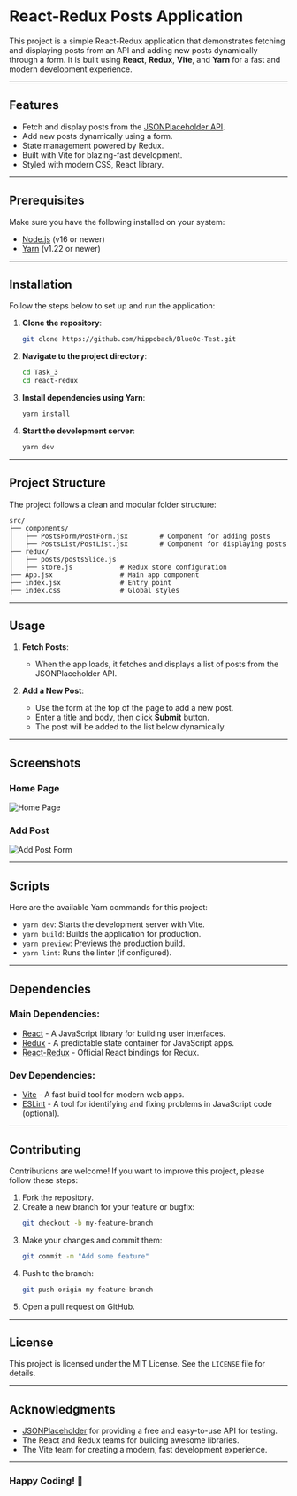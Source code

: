 # React-Redux Posts Application

This project is a simple React-Redux application that demonstrates fetching and displaying posts from an API and adding new posts dynamically through a form. It is built using **React**, **Redux**, **Vite**, and **Yarn** for a fast and modern development experience.

---

## Features

- Fetch and display posts from the [JSONPlaceholder API](https://jsonplaceholder.typicode.com/posts).
- Add new posts dynamically using a form.
- State management powered by Redux.
- Built with Vite for blazing-fast development.
- Styled with modern CSS, React library.

---

## Prerequisites

Make sure you have the following installed on your system:

- [Node.js](https://nodejs.org/) (v16 or newer)
- [Yarn](https://yarnpkg.com/) (v1.22 or newer)

---

## Installation

Follow the steps below to set up and run the application:

1. **Clone the repository**:

   ```bash
   git clone https://github.com/hippobach/BlueOc-Test.git
   ```

2. **Navigate to the project directory**:

   ```bash
   cd Task_3
   cd react-redux
   ```

3. **Install dependencies using Yarn**:

   ```bash
   yarn install
   ```

4. **Start the development server**:

   ```bash
   yarn dev
   ```

---

## Project Structure

The project follows a clean and modular folder structure:

```
src/
├── components/
│   ├── PostsForm/PostForm.jsx        # Component for adding posts
│   ├── PostsList/PostList.jsx        # Component for displaying posts
├── redux/
│   ├── posts/postsSlice.js
│   ├── store.js            # Redux store configuration
├── App.jsx                 # Main app component
├── index.jsx               # Entry point
├── index.css               # Global styles
```

---

## Usage

1. **Fetch Posts**:

   - When the app loads, it fetches and displays a list of posts from the JSONPlaceholder API.

2. **Add a New Post**:
   - Use the form at the top of the page to add a new post.
   - Enter a title and body, then click **Submit** button.
   - The post will be added to the list below dynamically.

---

## Screenshots

### **Home Page**

![Home Page](BlueOc-Test\Task_3\react-redux\src\assets\postsList.png)

### **Add Post**

![Add Post Form](BlueOc-Test\Task_3\react-redux\src\assets\addNewPostForm.png)

---

## Scripts

Here are the available Yarn commands for this project:

- `yarn dev`: Starts the development server with Vite.
- `yarn build`: Builds the application for production.
- `yarn preview`: Previews the production build.
- `yarn lint`: Runs the linter (if configured).

---

## Dependencies

### Main Dependencies:

- [React](https://reactjs.org/) - A JavaScript library for building user interfaces.
- [Redux](https://redux.js.org/) - A predictable state container for JavaScript apps.
- [React-Redux](https://react-redux.js.org/) - Official React bindings for Redux.

### Dev Dependencies:

- [Vite](https://vitejs.dev/) - A fast build tool for modern web apps.
- [ESLint](https://eslint.org/) - A tool for identifying and fixing problems in JavaScript code (optional).

---

## Contributing

Contributions are welcome! If you want to improve this project, please follow these steps:

1. Fork the repository.
2. Create a new branch for your feature or bugfix:
   ```bash
   git checkout -b my-feature-branch
   ```
3. Make your changes and commit them:
   ```bash
   git commit -m "Add some feature"
   ```
4. Push to the branch:
   ```bash
   git push origin my-feature-branch
   ```
5. Open a pull request on GitHub.

---

## License

This project is licensed under the MIT License. See the `LICENSE` file for details.

---

## Acknowledgments

- [JSONPlaceholder](https://jsonplaceholder.typicode.com/) for providing a free and easy-to-use API for testing.
- The React and Redux teams for building awesome libraries.
- The Vite team for creating a modern, fast development experience.

---

### Happy Coding! 🚀

```

```
